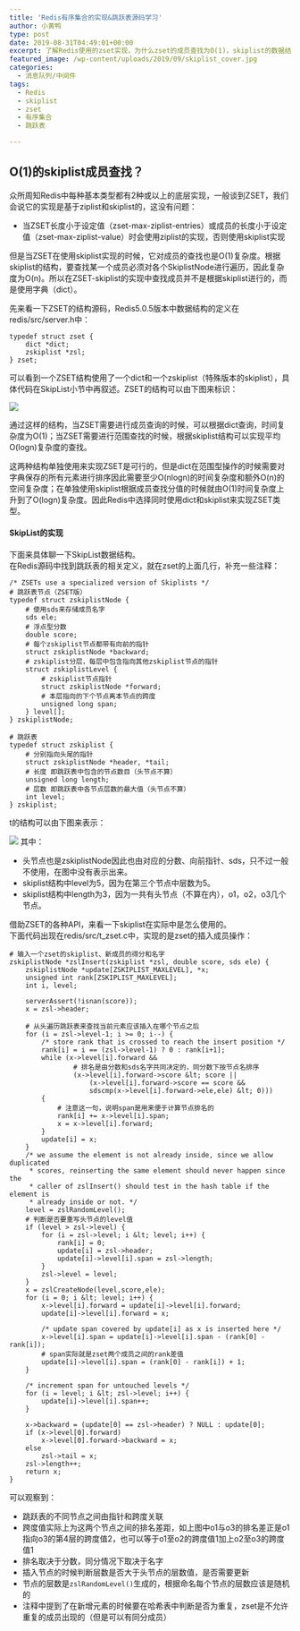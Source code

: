 ```yaml
---
title: 'Redis有序集合的实现&跳跃表源码学习'
author: 小黄鸭
type: post
date: 2019-08-31T04:49:01+00:00
excerpt: 了解Redis使用的zset实现，为什么zset的成员查找为O(1)，skiplist的数据结构和示例API源码
featured_image: /wp-content/uploads/2019/09/skiplist_cover.jpg
categories:
  - 消息队列/中间件
tags:
  - Redis
  - skiplist
  - zset
  - 有序集合
  - 跳跃表

---
```

## O(1)的skiplist成员查找？

众所周知Redis中每种基本类型都有2种或以上的底层实现，一般谈到ZSET，我们会说它的实现是基于ziplist和skiplist的，这没有问题：

  * 当ZSET长度小于设定值（zset-max-ziplist-entries）或成员的长度小于设定值（zset-max-ziplist-value）时会使用ziplist的实现，否则使用skiplist实现

但是当ZSET在使用skiplist实现的时候，它对成员的查找也是O(1)复杂度。根据skiplist的结构，要查找某一个成员必须对各个SkiplistNode进行遍历，因此复杂度为O(n)。所以在ZSET-skiplist的实现中查找成员并不是根据skiplist进行的，而是使用字典（dict）。

先来看一下ZSET的结构源码，Redis5.0.5版本中数据结构的定义在redis/src/server.h中：

```
typedef struct zset {
    dict *dict;
    zskiplist *zsl;
} zset;

```
可以看到一个ZSET结构使用了一个dict和一个zskiplist（特殊版本的skiplist），具体代码在SkipList小节中再叙述。ZSET的结构可以由下图来标识：

![](../2019/09/ZSET-skiplist.jpg)
  
通过这样的结构，当ZSET需要进行成员查询的时候，可以根据dict查询，时间复杂度为O(1)；当ZSET需要进行范围查找的时候，根据skiplist结构可以实现平均O(logn)复杂度的查找。

这两种结构单独使用来实现ZSET是可行的，但是dict在范围型操作的时候需要对字典保存的所有元素进行排序因此需要至少O(nlogn)的时间复杂度和额外O(n)的空间复杂度；在单独使用skiplist根据成员查找分值的时候就由O(1)时间复杂度上升到了O(logn)复杂度。因此Redis中选择同时使用dict和skiplist来实现ZSET类型。

#### SkipList的实现

下面来具体聊一下SkipList数据结构。  
在Redis源码中找到跳跃表的相关定义，就在zset的上面几行，补充一些注释：

```
/* ZSETs use a specialized version of Skiplists */
# 跳跃表节点（ZSET版）
typedef struct zskiplistNode {
    # 使用sds来存储成员名字
    sds ele;
    # 浮点型分数
    double score;
    # 每个zskiplist节点都带有向前的指针
    struct zskiplistNode *backward;
    # zskiplist分层，每层中包含指向其他zskiplist节点的指针
    struct zskiplistLevel {
        # zskiplist节点指针
        struct zskiplistNode *forward;
        # 本层指向的下个节点离本节点的跨度
        unsigned long span;
    } level[];
} zskiplistNode;

# 跳跃表
typedef struct zskiplist {
    # 分别指向头尾的指针
    struct zskiplistNode *header, *tail;
    # 长度 即跳跃表中包含的节点数目（头节点不算）
    unsigned long length;
    # 层数 即跳跃表中各节点层数的最大值（头节点不算）
    int level;
} zskiplist;

```
t的结构可以由下图来表示：

![](../2019/09/image-4.png)
其中：

  * 头节点也是zskiplistNode因此也由对应的分数、向前指针、sds，只不过一般不使用，在图中没有表示出来。
  * skiplist结构中level为5，因为在第三个节点中层数为5。
  * skiplist结构中length为3，因为一共有头节点（不算在内），o1，o2，o3几个节点。

借助ZSET的各种API，来看一下skiplist在实际中是怎么使用的。  
下面代码出现在redis/src/t_zset.c中，实现的是zset的插入成员操作：

```
# 输入一个zset的skiplist、新成员的得分和名字
zskiplistNode *zslInsert(zskiplist *zsl, double score, sds ele) {    
    zskiplistNode *update[ZSKIPLIST_MAXLEVEL], *x;
    unsigned int rank[ZSKIPLIST_MAXLEVEL];
    int i, level;

    serverAssert(!isnan(score));
    x = zsl->header;

    # 从头遍历跳跃表来查找当前元素应该插入在哪个节点之后
    for (i = zsl->level-1; i >= 0; i--) {
        /* store rank that is crossed to reach the insert position */
        rank[i] = i == (zsl->level-1) ? 0 : rank[i+1];
        while (x->level[i].forward &&
                # 排名是由分数和sds名字共同决定的，同分数下按节点名排序
                (x->level[i].forward->score &lt; score ||
                    (x->level[i].forward->score == score &&
                    sdscmp(x->level[i].forward->ele,ele) &lt; 0)))
        {
            # 注意这一句，说明span是用来便于计算节点排名的
            rank[i] += x->level[i].span;
            x = x->level[i].forward;
        }
        update[i] = x;
    }
    /* we assume the element is not already inside, since we allow duplicated
     * scores, reinserting the same element should never happen since the
     * caller of zslInsert() should test in the hash table if the element is
     * already inside or not. */
    level = zslRandomLevel();
    # 判断是否要重写头节点的level值
    if (level > zsl->level) {
        for (i = zsl->level; i &lt; level; i++) {
            rank[i] = 0;
            update[i] = zsl->header;
            update[i]->level[i].span = zsl->length;
        }
        zsl->level = level;
    }
    x = zslCreateNode(level,score,ele);
    for (i = 0; i &lt; level; i++) {
        x->level[i].forward = update[i]->level[i].forward;
        update[i]->level[i].forward = x;

        /* update span covered by update[i] as x is inserted here */
        x->level[i].span = update[i]->level[i].span - (rank[0] - rank[i]);
        # span实际就是zset两个成员之间的rank差值
        update[i]->level[i].span = (rank[0] - rank[i]) + 1;
    }

    /* increment span for untouched levels */
    for (i = level; i &lt; zsl->level; i++) {
        update[i]->level[i].span++;
    }

    x->backward = (update[0] == zsl->header) ? NULL : update[0];
    if (x->level[0].forward)
        x->level[0].forward->backward = x;
    else
        zsl->tail = x;
    zsl->length++;
    return x;
}

```
可以观察到：

  * 跳跃表的不同节点之间由指针和跨度关联
  * 跨度值实际上为这两个节点之间的排名差距，如上图中o1与o3的排名差正是o1指向o3的第4层的跨度值2，也可以等于o1至o2的跨度值1加上o2至o3的跨度值1
  * 排名取决于分数，同分情况下取决于名字
  * 插入节点的时候判断层数是否大于头节点的层数值，是否需要更新
  * 节点的层数是`zslRandomLevel()`生成的，根据命名每个节点的层数应该是随机的
  * 注释中提到了在新增元素的时候要在哈希表中判断是否为重复，zset是不允许重复的成员出现的（但是可以有同分成员）